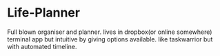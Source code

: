 # Life-Planner
Full blown organiser and planner.
lives in dropbox(or online somewhere)
terminal app but intuitive by giving options available.
like taskwarrior but with automated timeline.
